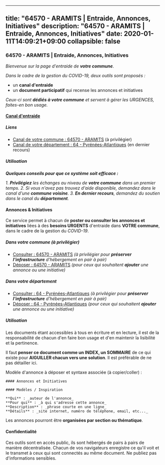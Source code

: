 
---
title: "64570 - ARAMITS | Entraide, Annonces, Initiatives"
description: "64570 - ARAMITS | Entraide, Annonces, Initiatives"
date: 2020-01-11T14:09:21+09:00
collapsible: false
---

### 64570 - ARAMITS | Entraide, Annonces, Initiatives

_Bienvenue sur la page d'entraide de **votre commune**_.

_Dans le cadre de la gestion du COVID-19, deux outils sont proposés :_

- un **canal d'entraide**
- un **document participatif** qui recense les annonces et initiatives

_Ceux-ci sont **dédiés à votre commune** et servent à gérer les URGENCES, faites-en bon usage._

#### [Canal d'entraide](https://entraide.stopcoronavirus.tech/#/channel/64570_aramits)

##### Liens

- [Canal de votre commune : 64570 	- ARAMITS](https://entraide.stopcoronavirus.tech/#/channel/64570_aramits) (à privilégier)
- [Canal de votre département : 64 	- Pyrénées-Atlantiques](https://entraide.stopcoronavirus.tech/#/channel/64_pyrenees-atlantiques) (en dernier recours)

##### Utilisation

_**Quelques conseils pour que ce système soit efficace :**_

_1. **Privilégiez** les échanges au niveau de **votre commune** dans un premier temps._
_2. Si vous n'avez pas trouvez d'aide disponible, demandez dans le canal d'une **commune voisine**._
_3. **En dernier recours**, demandez du soutien dans le canal du **département**._

#### Annonces & Initiatives


Ce service permet à chacun de **poster ou consulter les annonces et initiatives** liées à des **besoins
URGENTS** d'entraide dans **VOTRE commune**, dans le cadre de la gestion du _COVID-19_.

##### Dans votre commune (à privilégier)

- [Consulter : 64570 	- ARAMITS](https://docs.stopcoronavirus.tech/r/markdown/64570_aramits/4XTTMFemixwTTnMgxECpmoNZxVW5NpeYqyVbRrpex7DWQ26Ur) _(à privilégier pour **préserver l'infrastructure** d'hébergement en pair à pair)_
- [Déposer : 64570 	- ARAMITS](https://docs.stopcoronavirus.tech/w/markdown/64570_aramits/4XTTMFemixwTTnMgxECpmoNZxVW5NpeYqyVbRrpex7DWQ26Ur-K3TgTd7h6P9ntna4KDbZVzM2PHSJK7REGEcpzM1KCrBaYGZx1rKu6TdtwoB4xz9Nx6yarJEgReSEovaLH14aaNCWgKnUzkLJEvEkSqiuk76vEDcGbC97w5RQTFiEdxwLG7yu5kpi) _(pour ceux qui souhaitent **ajouter** une annonce ou une initiative)_

##### Dans votre département

- [Consulter : 64 	- Pyrénées-Atlantiques](https://docs.stopcoronavirus.tech/r/markdown/64_pyrenees-atlantiques/4XTTMAyjbgTBNUagU9A37yzoKapiUPY6Q6pdye8M6gLQAq87k) _(à privilégier pour **préserver l'infrastructure** d'hébergement en pair à pair)_
- [Déposer : 64 	- Pyrénées-Atlantiques](https://docs.stopcoronavirus.tech/w/markdown/64_pyrenees-atlantiques/4XTTMAyjbgTBNUagU9A37yzoKapiUPY6Q6pdye8M6gLQAq87k-K3TgULNpiKDqMYgimjUsTonGXvvMhrCfx6wytABrgvwweaKTYE3fKA9Q2dpSzSkwsmWNiLtNLNX9zFHSSWFh6sT9LWiHFdKt2SnfwuBiu57M4dWWbJD6nXdfDaLKidxCJaUEW6j4) _(pour ceux qui souhaitent **ajouter** une annonce ou une initiative)_


##### Utilisation

Les documents étant accessibles à tous en écriture et en lecture, il est de la
responsabilité de chacun d'en faire bon usage et d'en maintenir la lisibilité
et la pertinence.

Il faut **penser ce document comme un INDEX, un SOMMAIRE** de ce qui existe
pour **AIGUILLER chacun vers une solution**. Il est préférable de ne pas détailler ici.

Modèle d'annonce à déposer et syntaxe associée (à copier/coller) :

    #### Annonces et Initiatives

    #### Modèles / Inspiration

    **Qui** : _auteur de l'annonce_
    **Pour qui** : _à qui s'adresse cette annonce_
    **Description** : _phrase courte en une ligne_
    **Détails** : _site internet, numéro de téléphone, email, etc..._


Les annonces pourront être **organisées par section ou thématique**.

#### Confidentialité

Ces outils sont en accès public, ils sont hébergés de pairs à pairs de manière décentralisée.
Chacun de vos navigateurs enregistre ce qu'il voit et le transmet à ceux qui sont connectés au même document.
Ne publiez pas d'informations sensibles.
